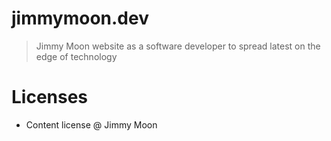 # jimmymoon.dev

> Jimmy Moon website as a software developer to spread latest on the edge of technology

# Licenses

- Content license @ Jimmy Moon